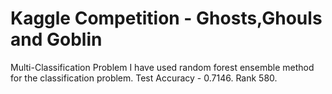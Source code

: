 # Kaggle Competition - Ghosts,Ghouls and Goblin
Multi-Classification Problem
I have used random forest ensemble method for the classification problem. Test Accuracy - 0.7146. Rank 580.
